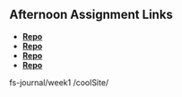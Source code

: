 ## Afternoon Assignment Links

* **[Repo](https://github.com/chanthakammer/about_me)**
* **[Repo](https://github.com/chanthakammer/fs-journal/week1/coolSite)**
* **[Repo](https://github.com/chanthakammer/fs-journal/week1/cloneSite)**
* **[Repo](https://github.com/chanthakammer/fs-journal/week1/teamClone)**


fs-journal/week1
/coolSite/